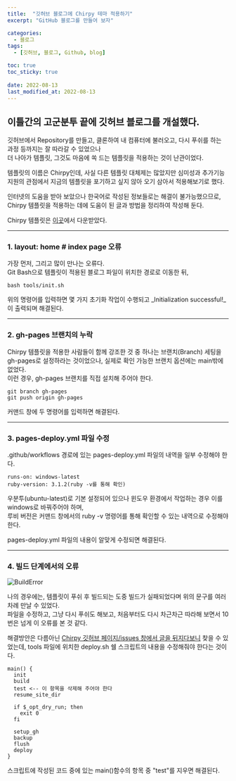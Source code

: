 ```yaml
---
title:  "깃허브 블로그에 Chirpy 테마 적용하기"
excerpt: "GitHub 블로그를 만들어 보자"

categories:
  - 블로그
tags:
  - [깃허브, 블로그, Github, blog]

toc: true
toc_sticky: true
 
date: 2022-08-13
last_modified_at: 2022-08-13
---
```


## 이틀간의 고군분투 끝에 깃허브 블로그를 개설했다.

깃허브에서 Repository를 만들고, 클론하여 내 컴퓨터에 불러오고, 다시 푸쉬를 하는 과정 등까지는 잘 따라갈 수 있었으나  
더 나아가 템플릿, 그것도 마음에 쏙 드는 템플릿을 적용하는 것이 난관이었다.

템플릿의 이름은 Chirpy인데, 사실 다른 템플릿 대체제는 많았지만 심미성과 추가기능 지원의 관점에서 지금의 템플릿을 포기하고 싶지 않아 오기 삼아서 적용해보기로 했다.

인터넷의 도움을 받아 보았으나 한국어로 작성된 정보들로는 해결이 불가능했으므로, Chirpy 템플릿을 적용하는 데에 도움이 된 글과 방법을 정리하여 작성해 둔다.

Chirpy 템플릿은 [이곳](https://github.com/cotes2020/jekyll-theme-chirpy/)에서 다운받았다.

---

### __1. layout: home # index page 오류__

가장 먼저, 그리고 많이 만나는 오류다.  
Git Bash으로 템플릿이 적용된 블로그 파일이 위치한 경로로 이동한 뒤,


```
bash tools/init.sh
```


위의 명령어를 입력하면 몇 가지 초기화 작업이 수행되고 _Initialization successful!_이 출력되며 해결된다. 

---

### __2. gh-pages 브랜치의 누락__

Chirpy 템플릿을 적용한 사람들이 함께 강조한 것 중 하나는 브랜치(Branch) 세팅을 gh-pages로 설정하라는 것이었으나, 실제로 확인 가능한 브랜치 옵션에는 main밖에 없었다.  
이런 경우, gh-pages 브랜치를 직접 설치해 주어야 한다.


```
git branch gh-pages  
git push origin gh-pages
```


커맨드 창에 두 명령어를 입력하면 해결된다.

---

### __3. pages-deploy.yml 파일 수정__

.github/workflows 경로에 있는 pages-deploy.yml 파일의 내역을 일부 수정해야 한다.


```
runs-on: windows-latest
ruby-version: 3.1.2(ruby -v를 통해 확인)
```


우분투(ubuntu-latest)로 기본 설정되어 있으나 윈도우 환경에서 작업하는 경우 이를 windows로 바꿔주어야 하며,  
루비 버전은 커맨드 창에서의 ruby -v 명령어를 통해 확인할 수 있는 내역으로 수정해야 한다.

pages-deploy.yml 파일의 내용이 알맞게 수정되면 해결된다.

---

### __4. 빌드 단계에서의 오류__

![BuildError](https://user-images.githubusercontent.com/96360829/185293821-ce829e83-0b93-4998-b7be-2fffaf9d20c0.png)

나의 경우에는, 템플릿이 푸쉬 후 빌드되는 도중 빌드가 실패되었다며 위의 문구를 여러 차례 만날 수 있었다.  
파일을 수정하고, 그냥 다시 푸쉬도 해보고, 처음부터도 다시 차근차근 따라해 보면서 10번은 넘게 이 오류를 본 것 같다.

해결방안은 다름아닌 [Chirpy 깃허브 페이지/issues 창에서 글을 뒤지다보니](https://github.com/cotes2020/jekyll-theme-chirpy/issues/465) 찾을 수 있었는데,
tools 파일에 위치한 deploy.sh 쉘 스크립트의 내용을 수정해줘야 한다는 것이다.


```
main() {
  init
  build
  test <-- 이 항목을 삭제해 주어야 한다
  resume_site_dir

  if $_opt_dry_run; then
    exit 0
  fi

  setup_gh
  backup
  flush
  deploy
}
```


스크립트에 작성된 코드 중에 있는 main()함수의 항목 중 "test"를 지우면 해결된다.